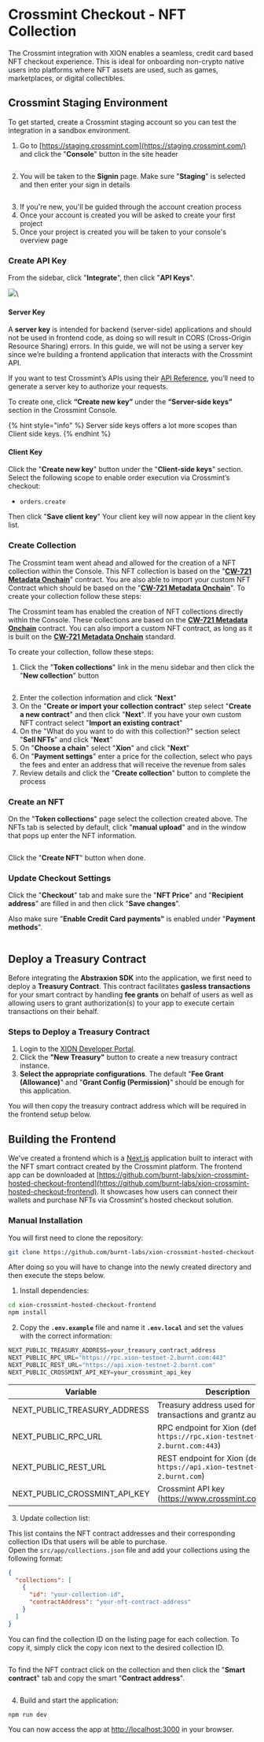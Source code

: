 # Crossmint Checkout - NFT Collection

The Crossmint integration with XION enables a seamless, credit card based NFT checkout experience. This is ideal for onboarding non-crypto native users into platforms where NFT assets are used, such as games, marketplaces, or digital collectibles.

## Crossmint Staging Environment

To get started, create a Crossmint staging account so you can test the integration in a sandbox environment.

1. Go to [https://staging.crossmint.com](https://staging.crossmint.com/) and click the "**Console**" button in the site header

<figure><img src="../../../.gitbook/assets/image (92).png" alt=""><figcaption></figcaption></figure>

2. You will be taken to the **Signin** page. Make sure "**Staging**" is selected and then enter your sign in details

<figure><img src="../../../.gitbook/assets/image (93).png" alt=""><figcaption></figcaption></figure>

3. If you're new, you'll be guided through the account creation process
4. Once your account is created you will be asked to create your first project
5. Once your project is created you will be taken to your console's overview page



### Create API Key

From the sidebar, click "**Integrate**", then click "**API Keys**".

![](<../../../.gitbook/assets/image (95).png>)\


#### Server Key

A **server key** is intended for backend (server-side) applications and should not be used in frontend code, as doing so will result in CORS (Cross-Origin Resource Sharing) errors. In this guide, we will not be using a server key since we’re building a frontend application that interacts with the Crossmint API.

If you want to test Crossmint’s APIs using their [API Reference](https://docs.crossmint.com), you’ll need to generate a server key to authorize your requests.

To create one, click **“Create new key”** under the **“Server-side keys”** section in the Crossmint Console.

{% hint style="info" %}
Server side keys offers a lot more scopes than Client side keys.
{% endhint %}

#### Client Key

Click the "**Create new key**" button under the "**Client-side keys**" section. Select the following scope to enable order execution via Crossmint’s checkout:

* `orders.create`

Then click "**Save client key**" Your client key will now appear in the client key list.



### Create Collection

The Crossmint team went ahead and allowed for the creation of a NFT collection within the Console. This NFT collection is based on the "[**CW-721 Metadata Onchain**](https://github.com/public-awesome/cw-nfts/tree/main/contracts/cw721-metadata-onchain)" contract. You are also able to import your custom NFT Contract which should be based on the "[**CW-721 Metadata Onchain**](https://github.com/public-awesome/cw-nfts/tree/main/contracts/cw721-metadata-onchain)".  To create your collection follow these steps:

The Crossmint team has enabled the creation of NFT collections directly within the Console. These collections are based on the [**CW-721 Metadata Onchain**](https://github.com/public-awesome/cw-nfts/tree/main/contracts/cw721-metadata-onchain) contract. You can also import a custom NFT contract, as long as it is built on the [**CW-721 Metadata Onchain**](https://github.com/public-awesome/cw-nfts/tree/main/contracts/cw721-metadata-onchain) standard.

To create your collection, follow these steps:

1. Click the "**Token collections**" link in the menu sidebar and then click the "**New collection**" button

<figure><img src="../../../.gitbook/assets/image (86).png" alt=""><figcaption></figcaption></figure>

2. Enter the collection information and click "**Next**"
3. On the "**Create or import your collection contract**" step select "**Create a new contract**" and then click "**Next**". If you have your own custom NFT contract select "**Import an existing contract**"
4. On the "What do you want to do with this collection?" section select "**Sell NFTs**" and click "**Next**"
5. On "**Choose a chain**" select "**Xion**" and click "**Next**"
6. On "**Payment settings**" enter a price for the collection, select who pays the fees and enter an address that will receive the revenue from sales
7. Review details and click the "**Create collection**" button to complete the process



### Create an NFT

On the "**Token collections**" page select the collection created above. The NFTs tab is selected by default, click "**manual upload**" and in the window that pops up enter the NFT information.

<figure><img src="../../../.gitbook/assets/image (87).png" alt=""><figcaption></figcaption></figure>

Click the "**Create NFT**" button when done.



### Update Checkout Settings

Click the "**Checkout**" tab and make sure the "**NFT Price**" and "**Recipient address**" are filled in and then click "**Save changes**".

Also make sure "**Enable Credit Card payments"** is enabled under "**Payment methods**".

<figure><img src="../../../.gitbook/assets/image (89).png" alt=""><figcaption></figcaption></figure>

## Deploy a Treasury Contract <a href="#deploying-a-treasury-contract-for-gasless-transactions" id="deploying-a-treasury-contract-for-gasless-transactions"></a>

Before integrating the **Abstraxion SDK** into the application, we first need to deploy a **Treasury Contract**. This contract facilitates **gasless transactions** for your smart contract by handling **fee grants** on behalf of users as well as allowing users to grant authorization(s) to your app to execute certain transactions on their behalf.

### Steps to Deploy a Treasury Contract <a href="#steps-to-deploy-a-treasury-contract" id="steps-to-deploy-a-treasury-contract"></a>

1. Login to the [XION Developer Portal](https://dev.testnet.burnt.com/).
2. Click the **"New Treasury"** button to create a new treasury contract instance.
3. **Select the appropriate configurations**. The default "**Fee Grant (Allowance)**" and "**Grant Config (Permission)**" should be enough for this application.

You will then copy the treasury contract address which will be required in the frontend setup below.



## Building the Frontend <a href="#building-the-frontend" id="building-the-frontend"></a>

We've created a frontend which is a [Next.js](https://nextjs.org/) application built to interact with the NFT smart contract created by the Crossmint platform. The frontend app can be downloaded at [https://github.com/burnt-labs/xion-crossmint-hosted-checkout-frontend](https://github.com/burnt-labs/xion-crossmint-hosted-checkout-frontend). It showcases how users can connect their wallets and purchase NFTs via Crossmint's hosted checkout solution.

### Manual Installation <a href="#manual-installation" id="manual-installation"></a>

You will first need to clone the repository:

```bash
git clone https://github.com/burnt-labs/xion-crossmint-hosted-checkout-frontend
```

After doing so you will have to change into the newly created directory and then execute the steps below.

1. Install dependencies:

```bash
cd xion-crossmint-hosted-checkout-frontend
npm install
```

2. Copy the **`.env.example`** file and name it **`.env.local`** and set the values with the correct information:

```javascript
NEXT_PUBLIC_TREASURY_ADDRESS=your_treasury_contract_address
NEXT_PUBLIC_RPC_URL="https://rpc.xion-testnet-2.burnt.com:443"
NEXT_PUBLIC_REST_URL="https://api.xion-testnet-2.burnt.com"
NEXT_PUBLIC_CROSSMINT_API_KEY=your_crossmint_api_key
```

| Variable                          | Description                                                                 |
| --------------------------------- | --------------------------------------------------------------------------- |
| NEXT\_PUBLIC\_TREASURY\_ADDRESS   | Treasury address used for gasless transactions and grantz authorization     |
| NEXT\_PUBLIC\_RPC\_URL            | RPC endpoint for Xion (default: `https://rpc.xion-testnet-2.burnt.com:443`) |
| NEXT\_PUBLIC\_REST\_URL           | REST endpoint for Xion (default: `https://api.xion-testnet-2.burnt.com`)    |
| NEXT\_PUBLIC\_CROSSMINT\_API\_KEY | Crossmint API key (https://www.crossmint.com/console)                       |



3. Update collection list:

This list contains the NFT contract addresses and their corresponding collection IDs that users will be able to purchase.\
Open the `src/app/collections.json` file and add your collections using the following format:

```json
{
  "collections": [
    {
      "id": "your-collection-id",
      "contractAddress": "your-nft-contract-address"
    }
  ]
} 
```

You can find the collection ID on the listing page for each collection. To copy it, simply click the copy icon next to the desired collection ID.

<figure><img src="../../../.gitbook/assets/image (90).png" alt=""><figcaption></figcaption></figure>

To find the NFT contract click on the collection and then click the "**Smart contract**" tab and copy the smart "**Contract address**".

<figure><img src="../../../.gitbook/assets/image (91).png" alt=""><figcaption></figcaption></figure>

4. Build and start the application:

```
npm run dev
```

You can now access the app at [http://localhost:3000](http://localhost:3000/) in your browser.
